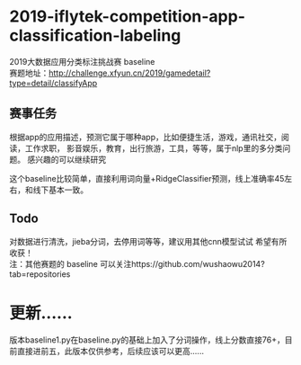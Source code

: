# 2019-iflytek-competition-app-classification-labeling
2019大数据应用分类标注挑战赛 baseline  
赛题地址：http://challenge.xfyun.cn/2019/gamedetail?type=detail/classifyApp  

## 赛事任务  
根据app的应用描述，预测它属于哪种app，比如便捷生活，游戏，通讯社交，阅读，工作求职， 影音娱乐，教育，出行旅游，工具，等等，属于nlp里的多分类问题。 感兴趣的可以继续研究  

这个baseline比较简单，直接利用词向量+RidgeClassifier预测，线上准确率45左右，和线下基本一致。

## Todo
对数据进行清洗，jieba分词，去停用词等等，建议用其他cnn模型试试
希望有所收获！   
注：其他赛题的 baseline 可以关注https://github.com/wushaowu2014?tab=repositories

# 更新......
版本baseline1.py在baseline.py的基础上加入了分词操作，线上分数直接76+，目前直接进前五，此版本仅供参考，后续应该可以更高......

